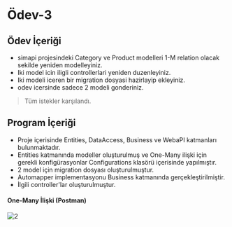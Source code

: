 # Ödev-3
## Ödev İçeriği

- simapi projesindeki Category ve Product modelleri 1-M relation olacak sekilde yeniden modelleyiniz. 
- Iki model icin iligli controllerlari yeniden duzenleyiniz. 
- Iki modeli iceren bir migration dosyasi hazirlayip ekleyiniz. 
- odev icersinde sadece 2 modeli gonderiniz.
> Tüm istekler karşılandı. 

## Program İçeriği
- Proje içerisinde Entities, DataAccess, Business ve WebaPI katmanları bulunmaktadır. 
- Entities katmanında modeller oluşturulmuş ve One-Many ilişki için gerekli konfigürasyonlar Configurations klasörü içerisinde yapılmıştır.
- 2 model için migration dosyası oluşturulmuştur.
- Automapper implementasyonu Business katmanında gerçekleştirilmiştir.
- İlgili controller'lar oluşturulmuştur.

<h4>One-Many İlişki (Postman)</h4>

![2](https://github.com/P259-Simpra-NET-Bootcamp/aw3-BekirK-C/assets/80921292/bc1c41f2-3ce7-4970-83d7-b7f1cfab7235)
